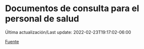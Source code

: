 # Documentos de consulta para el personal de salud

Última actualización/Last update: 2022-02-23T19:17:02-06:00

 [Fuente](https://coronavirus.gob.mx/personal-de-salud/documentos-de-consulta/)
